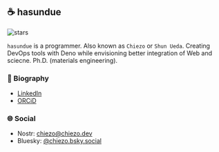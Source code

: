## ☕ hasundue
![stars](https://img.shields.io/github/stars/hasundue)

`hasundue` is a programmer. Also known as `Chiezo` or `Shun Ueda`. Creating DevOps tools with Deno while envisioning better integration of Web and sciecne. Ph.D. (materials engineering).

### :link: Biography
- [LinkedIn](https://www.linkedin.com/in/shun-ueda/)
- [ORCiD](https://orcid.org/0000-0002-8161-9424)

### 🌐 Social
- Nostr: [chiezo@chiezo.dev](https://nostr.band/npub1cppnptddm9ggcxk3cmk7ptk4my32xetsyxfhugz44qxpk2r9enmszgyqlx)
- Bluesky: [@chiezo.bsky.social](https://bsky.app/profile/chiezo.bsky.social)
